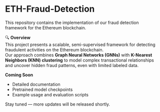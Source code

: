 # ETH-Fraud-Detection

This repository contains the implementation of our fraud detection framework for the Ethereum blockchain.

🔍 **Overview**  
This project presents a scalable, semi-supervised framework for detecting fraudulent activities on the Ethereum blockchain.  
Our approach combines **Graph Neural Networks (GNNs)** with **K-Nearest Neighbors (KNN) clustering** to model complex transactional relationships and uncover hidden fraud patterns, even with limited labeled data.

**Coming Soon**  
- Detailed documentation  
- Pretrained model checkpoints  
- Example usage and evaluation scripts  

Stay tuned — more updates will be released shortly.
